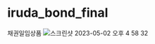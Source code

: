 # iruda_bond_final
채권일임상품
![스크린샷 2023-05-02 오후 4 58 32](https://user-images.githubusercontent.com/113876596/235611358-ad5c7260-9224-4bee-a38a-631e49282aba.jpg)
